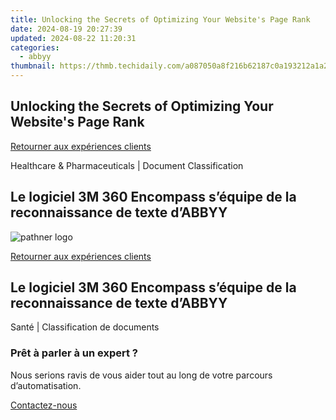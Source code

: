 ```yaml
---
title: Unlocking the Secrets of Optimizing Your Website's Page Rank
date: 2024-08-19 20:27:39
updated: 2024-08-22 11:20:31
categories:
  - abbyy
thumbnail: https://thmb.techidaily.com/a087050a8f216b62187c0a193212a1a2be3253c5fbdb30090648af201a9a0e0d.jpg
---
```


## Unlocking the Secrets of Optimizing Your Website's Page Rank

[Retourner aux expériences clients](https://tools.techidaily.com/abbyy/products/)

Healthcare & Pharmaceuticals | Document Classification

## Le logiciel 3M 360 Encompass s’équipe de la reconnaissance de texte d’ABBYY

![pathner logo](https://content.abbyy.com/-/media/project/abbyy/abbyy/logos-white/fr/66416.png?h=40&iar=0&w=120)

[Retourner aux expériences clients](https://tools.techidaily.com/abbyy/products/)

## Le logiciel 3M 360 Encompass s’équipe de la reconnaissance de texte d’ABBYY

Santé | Classification de documents 

### Prêt à parler à un expert ?

Nous serions ravis de vous aider tout au long de votre parcours d’automatisation.

[Contactez-nous](https://tools.techidaily.com/abbyy/products/)

<ins class="adsbygoogle"
     style="display:block"
     data-ad-format="autorelaxed"
     data-ad-client="ca-pub-7571918770474297"
     data-ad-slot="1223367746"></ins>



<ins class="adsbygoogle"
     style="display:block"
     data-ad-client="ca-pub-7571918770474297"
     data-ad-slot="8358498916"
     data-ad-format="auto"
     data-full-width-responsive="true"></ins>
